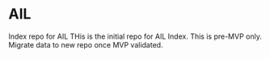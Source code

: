 # AIL
Index repo for AIL
THis is the initial repo for AIL Index. This is pre-MVP only. Migrate data to new repo once MVP validated. 
